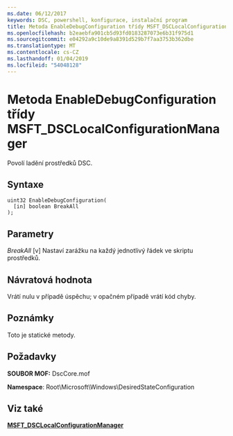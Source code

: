 ```yaml
---
ms.date: 06/12/2017
keywords: DSC, powershell, konfigurace, instalační program
title: Metoda EnableDebugConfiguration třídy MSFT_DSCLocalConfigurationManager
ms.openlocfilehash: b2eaebfa901cb5d93fd0183287073e6b31f975d1
ms.sourcegitcommit: e04292a9c10de9a8391d529b7f7aa3753b362dbe
ms.translationtype: MT
ms.contentlocale: cs-CZ
ms.lasthandoff: 01/04/2019
ms.locfileid: "54048128"
---
```

# <a name="enabledebugconfiguration-method-of-the-msftdsclocalconfigurationmanager-class"></a>Metoda EnableDebugConfiguration třídy MSFT_DSCLocalConfigurationManager

Povolí ladění prostředků DSC.

## <a name="syntax"></a>Syntaxe

```mof
uint32 EnableDebugConfiguration(
  [in] boolean BreakAll
);
```

## <a name="parameters"></a>Parametry

*BreakAll* \[v\] Nastaví zarážku na každý jednotlivý řádek ve skriptu prostředků.

## <a name="return-value"></a>Návratová hodnota

Vrátí nulu v případě úspěchu; v opačném případě vrátí kód chyby.

## <a name="remarks"></a>Poznámky

Toto je statické metody.

## <a name="requirements"></a>Požadavky

**SOUBOR MOF:** DscCore.mof

**Namespace**: Root\Microsoft\Windows\DesiredStateConfiguration

## <a name="see-also"></a>Viz také

[**MSFT_DSCLocalConfigurationManager**](msft-dsclocalconfigurationmanager.md)